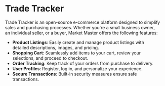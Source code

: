 # Trade Tracker

Trade Tracker is an open-source e-commerce platform designed to simplify sales and purchasing processes. Whether you're a small business owner, an individual seller, or a buyer, Market Master offers the following features:

- **Product Listings**: Easily create and manage product listings with detailed descriptions, images, and pricing.
- **Shopping Cart**: Seamlessly add items to your cart, review your selections, and proceed to checkout.
- **Order Tracking**: Keep track of your orders from purchase to delivery.
- **User Profiles**: Register, log in, and personalize your experience.
- **Secure Transactions**: Built-in security measures ensure safe transactions.
